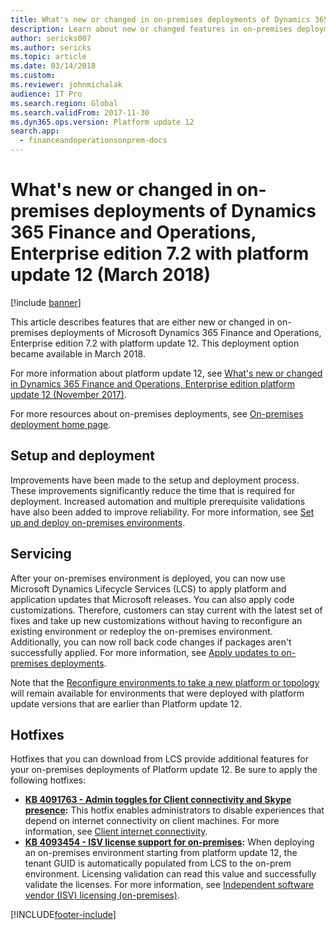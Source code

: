 ```yaml
---
title: What's new or changed in on-premises deployments of Dynamics 365 Finance and Operations, Enterprise edition 7.2 with platform update 12 (March 2018)
description: Learn about new or changed features in on-premises deployments of Microsoft Dynamics 365 Finance and Operations, Enterprise edition 7.2 with platform update 12.
author: sericks007
ms.author: sericks
ms.topic: article
ms.date: 03/14/2018
ms.custom:
ms.reviewer: johnmichalak
audience: IT Pro
ms.search.region: Global
ms.search.validFrom: 2017-11-30
ms.dyn365.ops.version: Platform update 12
search.app:
  - financeandoperationsonprem-docs
---
```


# What's new or changed in on-premises deployments of Dynamics 365 Finance and Operations, Enterprise edition 7.2 with platform update 12 (March 2018)

[!include [banner](../../../finance/includes/banner.md)]

This article describes features that are either new or changed in on-premises deployments of Microsoft Dynamics 365 Finance and Operations, Enterprise edition 7.2 with platform update 12. This deployment option became available in March 2018.

For more information about platform update 12, see [What's new or changed in Dynamics 365 Finance and Operations, Enterprise edition platform update 12 (November 2017)](whats-new-platform-update-12.md).

For more resources about on-premises deployments, see [On-premises deployment home page](../deployment/on-premises-deployment-landing-page.md).

## Setup and deployment

Improvements have been made to the setup and deployment process. These improvements significantly reduce the time that is required for deployment. Increased automation and multiple prerequisite validations have also been added to improve reliability. For more information, see [Set up and deploy on-premises environments](../deployment/setup-deploy-on-premises-latest.md).

## Servicing

After your on-premises environment is deployed, you can now use Microsoft Dynamics Lifecycle Services (LCS) to apply platform and application updates that Microsoft releases. You can also apply code customizations. Therefore, customers can stay current with the latest set of fixes and take up new customizations without having to reconfigure an existing environment or redeploy the on-premises environment. Additionally, you can now roll back code changes if packages aren't successfully applied. For more information, see [Apply updates to on-premises deployments](../deployment/apply-updates-on-premises.md).

Note that the [Reconfigure environments to take a new platform or topology](../lifecycle-services/reconfigure-environment.md) will remain available for environments that were deployed with platform update versions that are earlier than Platform update 12.

## Hotfixes

Hotfixes that you can download from LCS provide additional features for your on-premises deployments of Platform update 12. Be sure to apply the following hotfixes:

- **[KB 4091763 - Admin toggles for Client connectivity and Skype presence](https://fix.lcs.dynamics.com/Issue/Details?kb=4091763&bugId=3934773&qc=fd949f8a204ceeedaa0a586ca8a1bfdbd6535b35225da98506d688e093d086f6):** This hotfix enables administrators to disable experiences that depend on internet connectivity on client machines. For more information, see [Client internet connectivity](../user-interface/client-disconnected.md).
- **[KB 4093454 - ISV license support for on-premises](https://fix.lcs.dynamics.com/Issue/Details?kb=4093454&bugId=3936799&qc=766427475435463a174e287b531401ab8cc8f1aeedf12bf2c2d4f8d1a1774592):** When deploying an on-premises environment starting from platform update 12, the tenant GUID is automatically populated from LCS to the on-prem environment. Licensing validation can read this value and successfully validate the licenses. For more information, see [Independent software vendor (ISV) licensing (on-premises)](../dev-tools/isv-licensing-on-prem.md).


[!INCLUDE[footer-include](../../../includes/footer-banner.md)]

